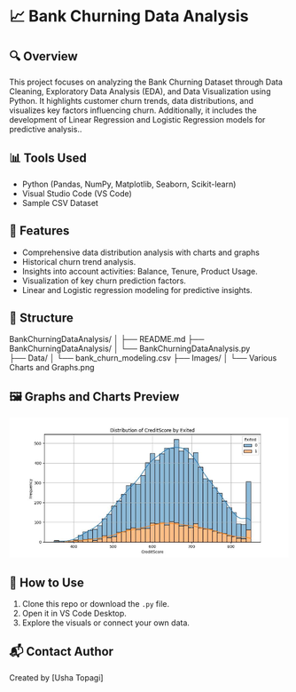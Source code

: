 # 📈 Bank Churning Data Analysis

## 🔍 Overview
This project focuses on analyzing the Bank Churning Dataset through Data Cleaning, Exploratory Data Analysis (EDA), and Data Visualization using Python. It highlights customer churn trends, data distributions, and visualizes key factors influencing churn. Additionally, it includes the development of Linear Regression and Logistic Regression models for predictive analysis..

## 📊 Tools Used
- Python (Pandas, NumPy, Matplotlib, Seaborn, Scikit-learn)
- Visual Studio Code (VS Code)
- Sample CSV Dataset 

## 🎯 Features
- Comprehensive data distribution analysis with charts and graphs
- Historical churn trend analysis. 
- Insights into account activities: Balance, Tenure, Product Usage. 
- Visualization of key churn prediction factors. 
- Linear and Logistic regression modeling for predictive insights.

## 📂 Structure

BankChurningDataAnalysis/
│
├── README.md
├── BankChurningDataAnalysis/
│   └── BankChurningDataAnalysis.py  
├── Data/
│   └── bank_churn_modeling.csv
├── Images/
│   └── Various Charts and Graphs.png



## 🖼 Graphs and Charts Preview
![Charts](Images/Histogram_Distribution_CreditScore_by_Exited_0_and_1.jpg)

## 📌 How to Use
1. Clone this repo or download the `.py` file.
2. Open it in VS Code Desktop.
3. Explore the visuals or connect your own data.

## 📬 Contact Author
Created by [Usha Topagi]  
